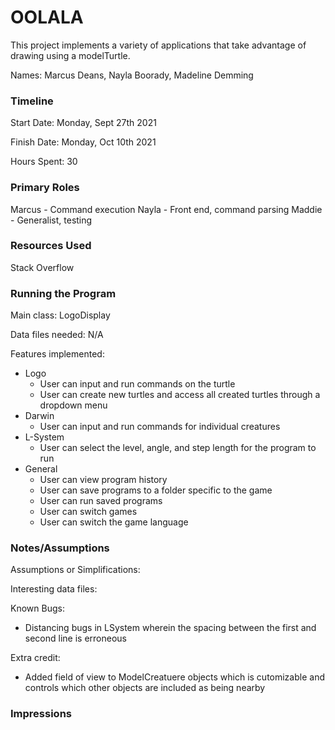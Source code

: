OOLALA
====

This project implements a variety of applications that take advantage of drawing using a
modelTurtle.

Names: Marcus Deans, Nayla Boorady, Madeline Demming


### Timeline

Start Date: Monday, Sept 27th 2021

Finish Date: Monday, Oct 10th 2021

Hours Spent: 30

### Primary Roles
Marcus - Command execution
Nayla - Front end, command parsing
Maddie - Generalist, testing

### Resources Used
Stack Overflow

### Running the Program

Main class: LogoDisplay

Data files needed: N/A

Features implemented:
* Logo
    * User can input and run commands on the turtle
    * User can create new turtles and access all created turtles through a dropdown menu
* Darwin
    * User can input and run commands for individual creatures
* L-System
  * User can select the level, angle, and step length for the program to run
* General
  * User can view program history
  * User can save programs to a folder specific to the game
  * User can run saved programs
  * User can switch games 
  * User can switch the game language



### Notes/Assumptions

Assumptions or Simplifications:

Interesting data files:

Known Bugs:
* Distancing bugs in LSystem wherein the spacing between the first and second line is erroneous

Extra credit:

* Added field of view to ModelCreatuere objects which is cutomizable and controls which other
  objects are included as being nearby


### Impressions


